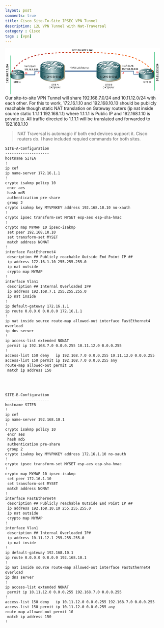 ```yaml
---
layout: post
comments: true
title: Cisco Site-To-Site IPSEC VPN Tunnel
description: L2L VPN Tunnel with Nat-Traversal
category : Cisco
tags : [vpn]
---
```

![Site-to-Site IPSec VPN Tunnel](/images/site-to-site-tunnel.png)  
Our site-to-site VPN Tunnel will share 192.168.7.0/24 and 10.11.12.0/24 with each other. For this to work, 172.16.1.10 and 192.168.10.10 should be publicly reachable though static NAT translation on Gateway routers (ip nat inside source static 1.1.1.1 192.168.1.1) where 1.1.1.1 is Public IP and 192.168.1.10 is private ip. All traffic directed to 1.1.1.1 will be translated and forwarded to 192.168.1.10  
>NAT Traversal is automagic if both end devices support it. Cisco routers do. I have included requied commands for both sites.  

    SITE-A-Configuration
    --------------------
    hostname SITEA
    !
    ip cef
    ip name-server 172.16.1.1
    !
    crypto isakmp policy 10
     encr aes
     hash md5
     authentication pre-share
     group 2
    crypto isakmp key MYVPNKEY address 192.168.10.10 no-xauth
    !
    crypto ipsec transform-set MYSET esp-aes esp-sha-hmac
    !
    crypto map MYMAP 10 ipsec-isakmp
     set peer 192.168.10.10
     set transform-set MYSET
     match address NONAT
    !
    interface FastEthernet4
     description ## Publicly reachable Outside End Point IP ##
     ip address 172.16.1.10 255.255.255.0
     ip nat outside
     crypto map MYMAP
    !
    interface Vlan1
     description ## Internal Overloaded IP#
     ip address 192.168.7.1 255.255.255.0
     ip nat inside
    !
    ip default-gateway 172.16.1.1
    ip route 0.0.0.0 0.0.0.0 172.16.1.1
    !
    ip nat inside source route-map allowed-out interface FastEthernet4 overload
    ip dns server
    !
    ip access-list extended NONAT
     permit ip 192.168.7.0 0.0.0.255 10.11.12.0 0.0.0.255
    !
    access-list 150 deny   ip 192.168.7.0 0.0.0.255 10.11.12.0 0.0.0.255
    access-list 150 permit ip 192.168.7.0 0.0.0.255 any
    route-map allowed-out permit 10
     match ip address 150




    SITE-B-Configuration
    --------------------
    hostname SITEB
    !
    ip cef
    ip name-server 192.168.10.1
    !
    crypto isakmp policy 10
     encr aes
     hash md5
     authentication pre-share
     group 2
    crypto isakmp key MYVPNKEY address 172.16.1.10 no-xauth
    !
    crypto ipsec transform-set MYSET esp-aes esp-sha-hmac
    !
    crypto map MYMAP 10 ipsec-isakmp
     set peer 172.16.1.10
     set transform-set MYSET
     match address NONAT
    !
    interface FastEthernet4
     description ## Publicly reachable Outside End Point IP ##
     ip address 192.168.10.10 255.255.255.0
     ip nat outside
     crypto map MYMAP
    !
    interface Vlan1
     description ## Internal Overloaded IP#
     ip address 10.11.12.1 255.255.255.0
     ip nat inside
    !
    ip default-gateway 192.168.10.1
    ip route 0.0.0.0 0.0.0.0 192.168.10.1
    !
    ip nat inside source route-map allowed-out interface FastEthernet4 overload
    ip dns server
    !
    ip access-list extended NONAT
     permit ip 10.11.12.0 0.0.0.255 192.168.7.0 0.0.0.255
    !
    access-list 150 deny   ip 10.11.12.0 0.0.0.255 192.168.7.0 0.0.0.255
    access-list 150 permit ip 10.11.12.0 0.0.0.255 any
    route-map allowed-out permit 10
     match ip address 150
    !

